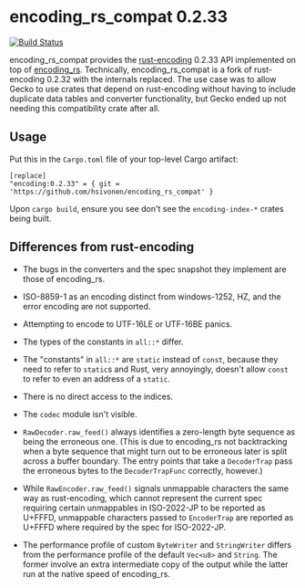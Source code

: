 # encoding_rs_compat 0.2.33

[![Build Status](https://travis-ci.org/hsivonen/encoding_rs_compat.svg?branch=master)](https://travis-ci.org/hsivonen/encoding_rs_compat)

encoding_rs_compat provides the
[rust-encoding](https://lifthrasiir.github.io/rust-encoding/) 0.2.33 API
implemented on top of [encoding_rs](https://hsivonen.fi/rs/encoding_rs/).
Technically, encoding_rs_compat is a fork of rust-encoding 0.2.32 with the 
internals replaced. The use case was to allow Gecko to use crates that depend
on rust-encoding without having to include duplicate data tables and converter
functionality, but Gecko ended up not needing this compatibility crate after
all.

## Usage

Put this in the `Cargo.toml` file of your top-level Cargo artifact:

```
[replace]
"encoding:0.2.33" = { git = 'https://github.com/hsivonen/encoding_rs_compat' }
```

Upon `cargo build`, ensure you see don't see the `encoding-index-*` crates being built.


## Differences from rust-encoding

* The bugs in the converters and the spec snapshot they implement are those
  of encoding_rs.

* ISO-8859-1 as an encoding distinct from windows-1252, HZ, and the error
  encoding are not supported.

* Attempting to encode to UTF-16LE or UTF-16BE panics.

* The types of the constants in `all::*` differ.

* The "constants" in `all::*` are `static` instead of `const`, because they
  need to refer to `static`s and Rust, very annoyingly, doesn't allow `const`
  to refer to even an address of a `static`.

* There is no direct access to the indices.

* The `codec` module isn't visible.

* `RawDecoder.raw_feed()` always identifies a zero-length byte sequence as
  being the erroneous one. (This is due to encoding_rs not backtracking when
  a byte sequence that might turn out to be erroneous later is split across
  a buffer boundary. The entry points that take a `DecoderTrap` pass the
  erroneous bytes to the `DecoderTrapFunc` correctly, however.)

* While `RawEncoder.raw_feed()` signals unmappable characters the same way as
  rust-encoding, which cannot represent the current spec requiring certain
  unmappables in ISO-2022-JP to be reported as U+FFFD, unmappable characters
  passed to `EncoderTrap` are reported as U+FFFD where required by the spec for
  ISO-2022-JP.

* The performance profile of custom `ByteWriter` and `StringWriter` differs from
  the performance profile of the default `Vec<u8>` and `String`. The former
  involve an extra intermediate copy of the output while the latter run at the
  native speed of encoding_rs.
